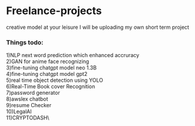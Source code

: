 # Freelance-projects
creative model at your leisure
I will be uploading my own short term project 

### **Things todo:**
1)NLP next word prediction which enhanced accruracy \
2)GAN for anime face recognizing\
3)fine-tuning chatgpt model neo 1.3B\
4)fine-tuning chatgpt model gpt2\
5)real time object detection using YOLO\
6)Real-Time Book cover Recognition\
7)password generator\
8)awslex chatbot\
9)resume Checker\
10)LegalAI\
11)CRYPTODASH\
